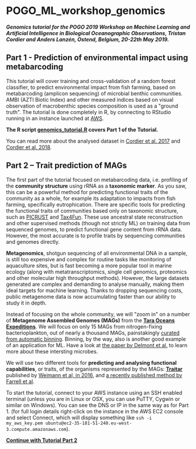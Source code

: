 # POGO_ML_workshop_genomics

***Genomics tutorial for the POGO 2019 Workshop on Machine Learning and Artificial Intelligence in Biological Oceanographic Observations, Tristan Cordier and Anders Lanzén, Ostend, Belgium, 20-22th May 2019.***


## Part 1 - Prediction of environmental impact using metabarcoding

This tutorial will cover training and cross-validation of a random forest classifier, to predict environmental impact from fish farming, based on metabarcoding (amplicon sequencing) of microbial benthic communities. AMBI (AZTI Biotic Index) and other measured indices based on visual observation of macrobenthic species composition is used as a "ground truth". The tutorial is done completely in R, by connecting to RStudio running in an instance launched at [AWS](https://eu-west-3.console.aws.amazon.com/ec2).

__The R script [genomics_tutorial.R](genomics_tutorial.R) covers Part 1 of the Tutorial.__

You can read more about the analysed dataset in [Cordier et al. 2017](dx.doi.org/10.1021/acs.est.7b01518) and [Cordier et al. 2018](https://onlinelibrary.wiley.com/doi/abs/10.1111/1755-0998.12926).


## Part 2 – Trait prediction of MAGs

The first part of the tutorial focused on metabarcoding data, i.e. profiling of the __community structure__ using rRNA as a __taxonomic marker__. As you saw, this can be a powerful method for predicting functional traits of the community as a whole, for example its adaptation to impacts from fish farming, specifically eutrophication. There are specific tools for predicting the functional traits of communities based only on taxonomic structure, such as [PICRUST](https://picrust.github.io/picrust/) and [Tax4Fun](http://tax4fun.gobics.de/). These use ancestral state reconstruction and other supervised methods (though not strictly ML) on training data from sequenced genomes, to predict functional gene content from rRNA data. However, the most accurate is to profile traits by sequencing communities and genomes directly.

__Metagenomics__,  shotgun sequencing of all environmental DNA in a sample, is still too expensive and complex for routine tasks like monitoring of aquaculture sites, but is fast becoming a more popular tool in marine ecology (along with metatranscriptomics, single cell genomics, proteomics and other molecular high throughput methods). However, the large datasets generated are complex and demanding to analyse manually, making them ideal targets for machine learning. Thanks to dropping sequencing costs, public metagenome data is now accumulating faster than our ability to study it in depth.

Instead of focusing on the whole community, we will "zoom in" on a number of __Metagenome Assembled Genomes (MAGs)__ from the [__Tara Oceans Expeditions__](http://oceans.taraexpeditions.org). We will focus on only 15 MAGs from nitrogen-fixing bacterioplankton, out of nearly a thousand MAGs, painstakingly [curated from automatic binning](http://merenlab.org/data/tara-oceans-mags/). Binning, by the way, also is another good example of an application for ML. Have a look at [the paper by Delmont et al.](dx.doi.org/10.1038/s41564-018-0176-9) to learn more about these intersting microbes. 

We will use two different tools for __predicting and analysing functional capabilities__, or traits, of the organisms represented by the MAGs:  __[Traitar](https://github.com/hzi-bifo/traitar/blob/master/INSTALL.md)__ published by [Weimann et al, in 2016](https://msystems.asm.org/content/1/6/e00101-16), and [a recently published method by Farrell et al](https://www.biorxiv.org/content/10.1101/307157v1).

To start the tutorial, connect to your AWS instance using an SSH enabled terminal (unless you are in Linux or OSX, you can use PuTTY, Cygwin or similar on Windows). You can see the DNS or IP in the same way as for Part 1. (for full login details right-click on the instance in the AWS EC2 console and select Connect, which will display something like `ssh -i my_aws_key.pem ubuntu@ec2-35-181-51-240.eu-west-3.compute.amazonaws.com`).

__[Continue with Tutorial Part 2](Part2.md)__


